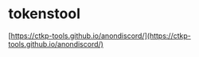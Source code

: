 # tokenstool

[https://ctkp-tools.github.io/anondiscord/](https://ctkp-tools.github.io/anondiscord/)
